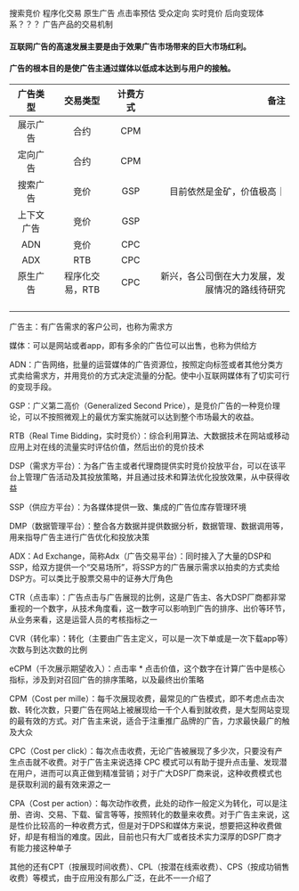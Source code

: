 搜索竞价
程序化交易
原生广告
点击率预估
受众定向
实时竞价
后向变现体系？？？
广告产品的交易机制

#### 互联网广告的高速发展主要是由于效果广告市场带来的巨大市场红利。
#### 广告的根本目的是使广告主通过媒体以低成本达到与用户的接触。


|广告类型|交易类型|计费方式|备注|
|:----:|:----:|:----:|----:|
|展示广告|合约|CPM|
| 定向广告| 合约|CPM|
|搜索广告 | 竞价|GSP|目前依然是金矿，价值极高｜
| 上下文广告| 竞价|GSP|
| ADN|竞价 |CPC|
| ADX| RTB|CPC|
| 原生广告| 程序化交易，RTB |CPC|新兴，各公司倒在大力发展，发展情况的路线待研究|
| | ||
| | ||
| | ||
| | ||


广告主：有广告需求的客户公司，也称为需求方

媒体：可以是网站或者app，即有多余的广告位可以出售，也称为供给方


ADN：广告网络，批量的运营媒体的广告资源位，按照定向标签或者其他分类方式卖给需求方，并用竞价的方式决定流量的分配。使中小互联网媒体有了切实可行的变现手段。


GSP：广义第二高价（Generalized Second Price），是竞价广告的一种竞价理论，可以不按照微观上的最优方案实施就可以达到整个市场最大的收益。

RTB（Real Time Bidding，实时竞价）：综合利用算法、大数据技术在网站或移动应用上对在线的流量实时评估价值，然后出价的竞价技术

DSP（需求方平台）：为各广告主或者代理商提供实时竞价投放平台，可以在该平台上管理广告活动及其投放策略，并且通过技术和算法优化投放效果，从中获得收益

SSP（供应方平台）：为各媒体提供一致、集成的广告位库存管理环境

DMP（数据管理平台）：整合各方数据并提供数据分析，数据管理、数据调用等，用来指导广告主进行广告优化和投放决策

ADX：Ad Exchange，简称Adx（广告交易平台）：同时接入了大量的DSP和SSP，给双方提供一个“交易场所”，将SSP方的广告展示需求以拍卖的方式卖给DSP方。可以类比于股票交易中的证券大厅角色

CTR（点击率）：广告点击与广告展现的比例，这是广告主、各大DSP厂商都非常重视的一个数字，从技术角度看，这一数字可以影响到广告的排序、出价等环节，从业务来看，这是运营人员的考核指标之一

CVR（转化率）：转化（主要由广告主定义，可以是一次下单或是一次下载app等）次数与到达次数的比例

eCPM（千次展示期望收入）：点击率 * 点击价值，这个数字在计算广告中是核心指标，涉及到对召回广告的排序策略，以及最终出价策略

CPM（Cost per mille）：每千次展现收费，最常见的广告模式，即不考虑点击次数、转化次数，只要广告在网站上被展现给一千个人看到就收费，是大型网站变现的最有效的方式。对广告主来说，适合于注重推广品牌的广告，力求最快最广的触及大众

CPC（Cost per click）：每次点击收费，无论广告被展现了多少次，只要没有产生点击就不收费。对于广告主来说选择 CPC 模式可以有助于提升点击量、发现潜在用户，进而可以真正做到精准营销；对于广大DSP厂商来说，这种收费模式也是获取利润的最有效来源之一

CPA（Cost per action）：每次动作收费，此处的动作一般定义为转化，可以是注册、咨询、交易、下载、留言等等，按照转化的数量来收费。对于广告主来说，这是性价比较高的一种收费方式，但是对于DPS和媒体方来说，想要把这种收费做好，却是有相当的难度。因此，目前也只有大厂或者技术实力深厚的DSP厂商才有能力接这种单子

其他的还有CPT（按展现时间收费）、CPL（按潜在线索收费）、CPS（按成功销售收费）等模式，由于应用没有那么广泛，在此不一一介绍了